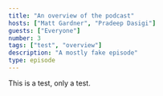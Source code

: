 ```yaml
---
title: "An overview of the podcast"
hosts: ["Matt Gardner", "Pradeep Dasigi"]
guests: ["Everyone"]
number: 3
tags: ["test", "overview"]
description: "A mostly fake episode"
type: episode
---
```


This is a test, only a test.
